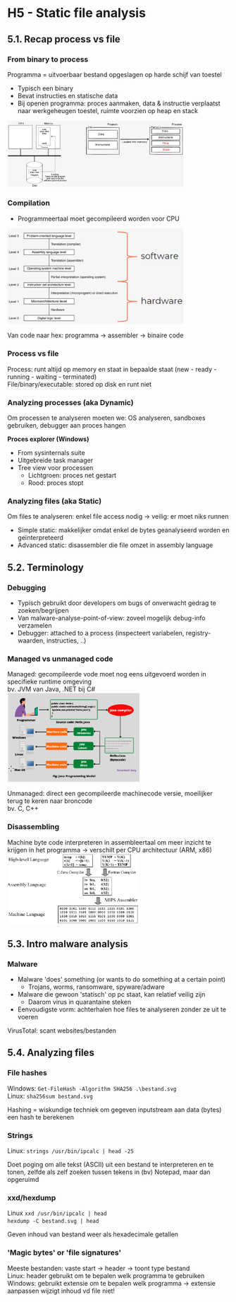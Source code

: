 # H5 - Static file analysis

## 5.1. Recap process vs file

### From binary to process
Programma = uitvoerbaar bestand opgeslagen op harde schijf van toestel
- Typisch een binary
- Bevat instructies en statische data
- Bij openen programma: proces aanmaken, data & instructie verplaatst naar werkgeheugen toestel, ruimte voorzien op heap en stack

<img src="afbeeldingen/H5_progr.png" width="400"/>

### Compilation
- Programmeertaal moet gecompileerd worden voor CPU

<img src="afbeeldingen/H5_comp.png" width="400"/>  

Van code naar hex: programma → assembler → binaire code  

### Process vs file
Process: runt altijd op memory en staat in bepaalde staat   (new - ready - running - waiting - terminated)  
File/binary/executable: stored op disk en runt niet

<div style="page-break-after: always; visibility: hidden"> 
<!--\pagebreak--> 
</div>

### Analyzing processes (aka Dynamic)
Om processen te analyseren moeten we: OS analyseren, sandboxes gebruiken, debugger aan proces hangen

**Proces explorer (Windows)**  
- From sysinternals suite
- Uitgebreide task manager
- Tree view voor processen
  - Lichtgroen: proces net gestart
  - Rood: proces stopt

### Analyzing files (aka Static)
Om files te analyseren: enkel file access nodig → veilig: er moet niks runnen  
- Simple static: makkelijker omdat enkel de bytes geanalyseerd worden en geïnterpreteerd
- Advanced static: disassembler die file omzet in assembly language

## 5.2. Terminology

### Debugging
- Typisch gebruikt door developers om bugs of onverwacht gedrag te zoeken/begrijpen
- Van malware-analyse-point-of-view: zoveel mogelijk debug-info verzamelen
- Debugger: attached to a process (inspecteert variabelen, registry-waarden, instructies, ..)

### Managed vs unmanaged code
Managed: gecompileerde vode moet nog eens uitgevoerd worden in specifieke runtime omgeving  
bv. JVM van Java, .NET bij C#  
<img src="afbeeldingen/H5_managed.png" width="300"/>  

Unmanaged: direct een gecompileerde machinecode versie, moeilijker terug te keren naar broncode  
bv. C, C++  

### Disassembling
Machine byte code interpreteren in assembleertaal om meer inzicht te krijgen in het programma → verschilt per CPU architectuur (ARM, x86)  
<img src="afbeeldingen/H5_disass.png" width="300"/>  

## 5.3. Intro malware analysis

### Malware
- Malware 'does' something (or wants to do something at a certain point)  
  - Trojans, worms, ransomware, spyware/adware
- Malware die gewoon 'statisch' op pc staat, kan relatief veilig zijn
  - Daarom virus in quarantaine steken
- Eenvoudigste vorm: achterhalen hoe files te analyseren zonder ze uit te voeren

VirusTotal: scant websites/bestanden  

## 5.4. Analyzing files

### File hashes
Windows: ```Get-FileHash -Algorithm SHA256 .\bestand.svg```  
Linux: ```sha256sum bestand.svg```  

Hashing = wiskundige techniek om gegeven inputstream aan data (bytes) een hash te berekenen  

### Strings
Linux: ```strings /usr/bin/ipcalc | head -25```  

Doet poging om alle tekst (ASCII) uit een bestand te interpreteren en te tonen, zelfde als zelf zoeken tussen tekens in (bv) Notepad, maar dan opgeruimd  

### xxd/hexdump
Linux
```xxd /usr/bin/ipcalc | head```  
```hexdump -C bestand.svg | head```  

Geven inhoud van bestand weer als hexadecimale getallen

### 'Magic bytes' or 'file signatures'
Meeste bestanden: vaste start → header → toont type bestand  
Linux: header gebruikt om te bepalen welk programma te gebruiken
Windows: gebruikt extensie om te bepalen welk programma → extensie aanpassen wijzigt inhoud vd file niet!  